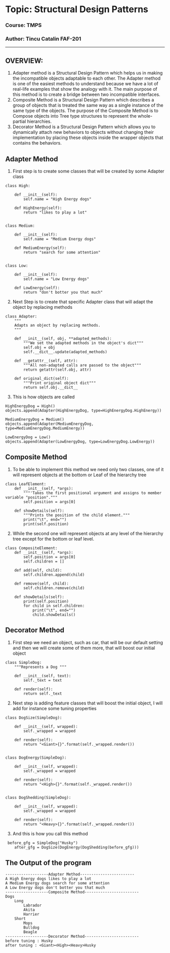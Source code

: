 # Topic: Structural Design Patterns

### Course: TMPS
### Author: Tincu Catalin FAF-201

----
## OVERVIEW:
1. Adapter method is a Structural Design Pattern which helps us in making the incompatible objects adaptable to each other. The Adapter method is one of the easiest methods to understand because we have a lot of real-life examples that show the analogy with it. The main purpose of this method is to create a bridge between two incompatible interfaces. 
2. Composite Method is a Structural Design Pattern which describes a group of objects that is treated the same way as a single instance of the same type of the objects. The purpose of the Composite Method is to Compose objects into Tree type structures to represent the whole-partial hierarchies.
3. Decorator Method is a Structural Design Pattern which allows you to dynamically attach new behaviors to objects without changing their implementation by placing these objects inside the wrapper objects that contains the behaviors.
## Adapter Method
1. First step is to create some classes that will be created by some Adapter class
```
class High:

    def __init__(self):
        self.name = "High Energy dogs"

    def HighEnergy(self):
        return "likes to play a lot"


class Medium:

    def __init__(self):
        self.name = "Medium Energy dogs"

    def MediumEnergy(self):
        return "search for some attention"


class Low:

    def __init__(self):
        self.name = "Low Energy dogs"

    def LowEnergy(self):
        return "don't botter you that much"
```
2. Next Step is to create that specific Adapter class that will adapt the object by replacing methods
```
class Adapter:
    """
    Adapts an object by replacing methods.
    """

    def __init__(self, obj, **adapted_methods):
        """We set the adapted methods in the object's dict"""
        self.obj = obj
        self.__dict__.update(adapted_methods)

    def __getattr__(self, attr):
        """All non-adapted calls are passed to the object"""
        return getattr(self.obj, attr)

    def original_dict(self):
        """Print original object dict"""
        return self.obj.__dict__

```
3. This is how objects are called
```
HighEnergyDog = High()
objects.append(Adapter(HighEnergyDog, type=HighEnergyDog.HighEnergy))

MediumEnergyDog = Medium()
objects.append(Adapter(MediumEnergyDog, type=MediumEnergyDog.MediumEnergy))

LowEnergyDog = Low()
objects.append(Adapter(LowEnergyDog, type=LowEnergyDog.LowEnergy))
```
## Composite Method
1. To be able to implement this method we need only two classes, one of it will represent objects at the bottom or Leaf of the hierarchy tree
```
class LeafElement:
    def __init__(self, *args):
        """'Takes the first positional argument and assigns to member variable "position"."""
        self.position = args[0]

    def showDetails(self):
        """Prints the position of the child element."""
        print("\t", end="")
        print(self.position)
```
2. While the second one will represent objects at any level of the hierarchy
     tree except for the bottom or leaf level.
```
class CompositeElement:
    def __init__(self, *args):
        self.position = args[0]
        self.children = []

    def add(self, child):
        self.children.append(child)

    def remove(self, child):
        self.children.remove(child)

    def showDetails(self):
        print(self.position)
        for child in self.children:
            print("\t", end="")
            child.showDetails()
```
## Decorator Method
1. First step we need an object, such as car, that will be our default setting and then we will create some of them more, that will boost our initial object
```
class SimpleDog:
    """Represents a Dog """

    def __init__(self, text):
        self._text = text

    def render(self):
        return self._text
```
2. Next step is adding feature classes that will boost the initial object, I will add for instance some tuning properties
```
class DogSize(SimpleDog):

    def __init__(self, wrapped):
        self._wrapped = wrapped

    def render(self):
        return "<Giant>{}".format(self._wrapped.render())


class DogEnergy(SimpleDog):

    def __init__(self, wrapped):
        self._wrapped = wrapped

    def render(self):
        return "<High>{}".format(self._wrapped.render())


class DogShedding(SimpleDog):

    def __init__(self, wrapped):
        self._wrapped = wrapped

    def render(self):
        return "<Heavy>{}".format(self._wrapped.render())
```
3. And this is how you call this method
```
 before_gfg = SimpleDog("Husky")
    after_gfg = DogSize(DogEnergy(DogShedding(before_gfg)))
```
## The Output of the program
```
-------------------Adapter Method------------------------
A High Energy dogs likes to play a lot
A Medium Energy dogs search for some attention
A Low Energy dogs don't botter you that much
-------------------Composite Method------------------------
Dogs
	Long
		Labrador
		Akita
		Harrier
	Short
		Mops
		Bulldog
		Beagle
-------------------Decorator Method------------------------
before tuning : Husky
after tuning : <Giant><High><Heavy>Husky
```


